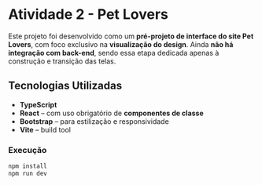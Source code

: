 # Atividade 2 - Pet Lovers

Este projeto foi desenvolvido como um **pré-projeto de interface do site Pet Lovers**, com foco exclusivo na **visualização do design**. Ainda **não há integração com back-end**, sendo essa etapa dedicada apenas à construção e transição das telas.

## Tecnologias Utilizadas

- **TypeScript**
- **React** – com uso obrigatório de **componentes de classe**
- **Bootstrap** – para estilização e responsividade
- **Vite** – build tool

### Execução
   ```bash
   npm install
   npm run dev 
   ```